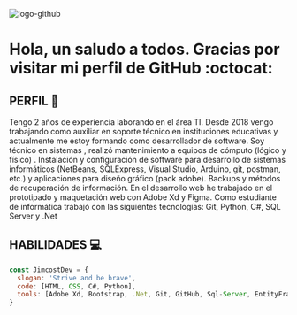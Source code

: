 ![logo-github](https://user-images.githubusercontent.com/53100460/88737085-7e73a480-d0fe-11ea-88de-5f60e76f717c.png)

# Hola, un saludo a todos. Gracias por visitar mi perfil de GitHub :octocat:
 

## PERFIL :necktie:
Tengo 2 años de experiencia laborando en el área TI. Desde 2018 vengo trabajando como auxiliar en soporte técnico en instituciones educativas y actualmente me estoy formando como desarrollador de software. Soy técnico en sistemas , realizó mantenimiento a equipos de cómputo (lógico y físico) . Instalación y configuración de software para desarrollo de sistemas informáticos (NetBeans, SQLExpress, Visual Studio, Arduino, git, postman, etc.) y aplicaciones para diseño gráfico (pack adobe). Backups y métodos de recuperación de información. En el desarrollo web he trabajado en el prototipado y maquetación web con Adobe Xd y Figma.
Como estudiante de informática trabajó con las siguientes tecnologías: Git, Python, C#, SQL Server y .Net



## HABILIDADES :computer:
```javascript
const JimcostDev = {
  slogan: 'Strive and be brave',
  code: [HTML, CSS, C#, Python],
  tools: [Adobe Xd, Bootstrap, .Net, Git, GitHub, Sql-Server, EntityFramework]
}
```

